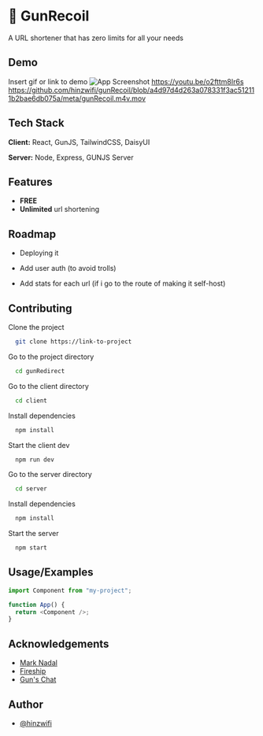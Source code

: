 # 🔫 GunRecoil

A URL shortener that has zero limits for all your needs

## Demo

Insert gif or link to demo
![App Screenshot](https://youtu.be/o2fttm8Ir6s)
https://youtu.be/o2fttm8Ir6s
https://github.com/hinzwifi/gunRecoil/blob/a4d97d4d263a078331f3ac512111b2bae6db075a/meta/gunRecoil.m4v.mov
<!-- https://user-images.githubusercontent.com/6877923/115474571-03c75800-a23e-11eb-8096-8973aad5fa9f.mp4 -->

## Tech Stack

**Client:** React, GunJS, TailwindCSS, DaisyUI

**Server:** Node, Express, GUNJS Server

## Features

- **FREE**
- **Unlimited** url shortening

## Roadmap

- Deploying it

- Add user auth (to avoid trolls)

- Add stats for each url (if i go to the route of making it self-host)

## Contributing

Clone the project

```bash
  git clone https://link-to-project
```

Go to the project directory

```bash
  cd gunRedirect
```

Go to the client directory

```bash
  cd client
```

Install dependencies

```bash
  npm install
```

Start the client dev

```bash
  npm run dev
```

Go to the server directory

```bash
  cd server
```

Install dependencies

```bash
  npm install
```

Start the server

```bash
  npm start
```

## Usage/Examples

```javascript
import Component from "my-project";

function App() {
  return <Component />;
}
```

## Acknowledgements

- [Mark Nadal](https://awesomeopensource.com/project/elangosundar/awesome-README-templates)
- [Fireship](https://github.com/matiassingers/awesome-readme)
- [Gun's Chat](https://bulldogjob.com/news/449-how-to-write-a-good-readme-for-your-github-project)

## Author

- [@hinzwifi](https://www.github.com/hinzwifi)
